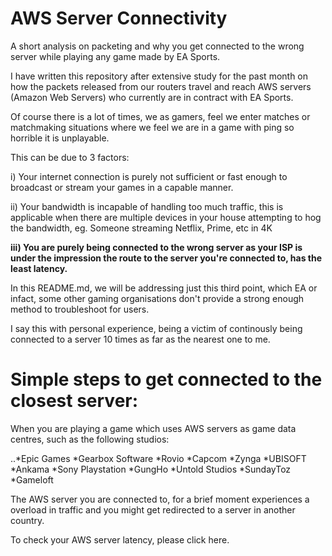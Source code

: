 # AWS Server Connectivity
A short analysis on packeting and why you get connected to the wrong server while playing any game made by EA Sports.


I have written this repository after extensive study for the past month on how the packets released from our routers travel and reach AWS servers (Amazon Web Servers) who currently are in contract with EA Sports.

Of course there is a lot of times, we as gamers, feel we enter matches or matchmaking situations where we feel we are in a game with ping so horrible it is unplayable.

This can be due to 3 factors:
<br>

i) Your internet connection is purely not sufficient or fast enough to broadcast or stream your games in a capable manner.
<br>

ii) Your bandwidth is incapable of handling too much traffic, this is applicable when there are multiple devices in your house attempting to hog the bandwidth, eg. Someone streaming Netflix, Prime, etc in 4K

<b>iii) You are purely being connected to the wrong server as your ISP is under the impression the route to the server you're connected to, has the least latency.</b>
 

 <h>In this README.md, we will be addressing just this third point, which EA or infact, some other gaming organisations don't provide a strong enough method to troubleshoot for users.</h>
  
  I say this with personal experience, being a victim of continously being connected to a server 10 times as far as the nearest one to me.
  
# Simple steps to get connected to the closest server:
  
When you are playing a game which uses AWS servers as game data centres, such as the following studios:
  
..*Epic Games
*Gearbox Software
*Rovio
*Capcom
*Zynga
*UBISOFT
*Ankama
*Sony Playstation
*GungHo
*Untold Studios
*SundayToz
*Gameloft

The AWS server you are connected to, for a brief moment experiences a overload in traffic and you might get redirected to a server in another country. 

To check your AWS server latency, please click <a>here.</a>
 
  
